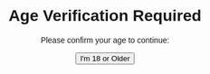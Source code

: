 <!DOCTYPE html>
<html lang="en">
<head>
  <meta charset="UTF-8">
  <title>Age Verification</title>
  <style>
    #protected-content {
      display: none;
      text-align: center;
      margin-top: 20px;
    }
    #error-message {
      color: red;
      text-align: center;
      display: none;
    }
    body {
      font-family: Arial, sans-serif;
      text-align: center;
      padding-top: 50px;
    }
  </style>
</head>
<body>

  <h1>Age Verification Required</h1>
  <p>Please confirm your age to continue:</p>

  <button onclick="verifyAge()">I'm 18 or Older</button>

  <div id="error-message">You must be at least 18 to view this content.</div>

  <div id="protected-content">
    <h2>Verified!</h2>
    <img src="your-image.jpg" alt="Protected Content" style="max-width: 80%;">
  </div>

  <script>
    function verifyAge() {
      const isOldEnough = confirm("Are you 18 years or older?");
      if (isOldEnough) {
        document.getElementById('protected-content').style.display = 'block';
        document.querySelector('button').style.display = 'none';
      } else {
        document.getElementById('error-message').style.display = 'block';
      }
    }
  </script>

</body>
</html>
